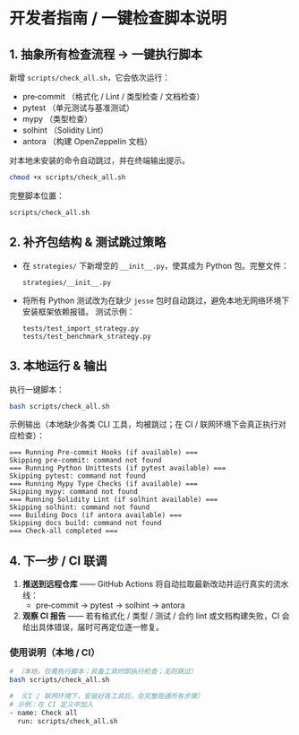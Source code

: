 # 开发者指南 / 一键检查脚本说明

## 1. 抽象所有检查流程 → 一键执行脚本

新增 `scripts/check_all.sh`，它会依次运行：

- pre‑commit （格式化 / Lint / 类型检查 / 文档检查）
- pytest （单元测试与基准测试）
- mypy （类型检查）
- solhint （Solidity Lint）
- antora （构建 OpenZeppelin 文档）

对本地未安装的命令自动跳过，并在终端输出提示。

```bash
chmod +x scripts/check_all.sh
``` 

完整脚本位置：
```text
scripts/check_all.sh
```

## 2. 补齐包结构 & 测试跳过策略

- 在 `strategies/` 下新增空的 `__init__.py`，使其成为 Python 包。完整文件：
  ```text
  strategies/__init__.py
  ```
- 将所有 Python 测试改为在缺少 `jesse` 包时自动跳过，避免本地无网络环境下安装框架依赖报错。
  测试示例：
  ```text
  tests/test_import_strategy.py
  tests/test_benchmark_strategy.py
  ```

## 3. 本地运行 & 输出

执行一键脚本：
```bash
bash scripts/check_all.sh
```

示例输出（本地缺少各类 CLI 工具，均被跳过；在 CI / 联网环境下会真正执行对应检查）：
```text
=== Running Pre-commit Hooks (if available) ===
Skipping pre-commit: command not found
=== Running Python Unittests (if pytest available) ===
Skipping pytest: command not found
=== Running Mypy Type Checks (if available) ===
Skipping mypy: command not found
=== Running Solidity Lint (if solhint available) ===
Skipping solhint: command not found
=== Building Docs (if antora available) ===
Skipping docs build: command not found
=== Check-all completed ===
```

## 4. 下一步 / CI 联调

1. **推送到远程仓库** —— GitHub Actions 将自动拉取最新改动并运行真实的流水线：
   - pre‑commit → pytest → solhint → antora
2. **观察 CI 报告** —— 若有格式化 / 类型 / 测试 / 合约 lint 或文档构建失败，CI 会给出具体错误，届时可再定位逐一修复。

### 使用说明（本地 / CI）

```bash
# （本地，仅需执行脚本；具备工具时即执行检查；无则跳过）
bash scripts/check_all.sh

# （CI / 联网环境下，安装好各工具后，会完整跑通所有步骤）
# 示例：在 CI 定义中加入
- name: Check all
  run: scripts/check_all.sh
```